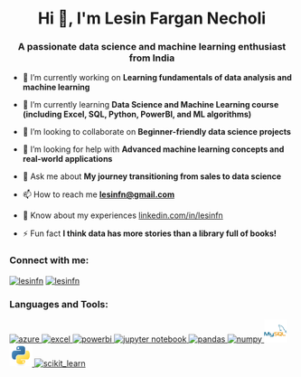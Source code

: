 <h1 align="center">Hi 👋, I'm Lesin Fargan Necholi</h1>
<h3 align="center">A passionate data science and machine learning enthusiast from India</h3>

- 🔭 I’m currently working on **Learning fundamentals of data analysis and machine learning**

- 🌱 I’m currently learning **Data Science and Machine Learning course (including Excel, SQL, Python, PowerBI, and ML algorithms)**

- 👯 I’m looking to collaborate on **Beginner-friendly data science projects**

- 🤝 I’m looking for help with **Advanced machine learning concepts and real-world applications**

- 💬 Ask me about **My journey transitioning from sales to data science**

- 📫 How to reach me **lesinfn@gmail.com**

- 📄 Know about my experiences [linkedin.com/in/lesinfn](linkedin.com/in/lesinfn)

- ⚡ Fun fact **I think data has more stories than a library full of books!**

<h3 align="left">Connect with me:</h3>
<p align="left">
<a href="https://linkedin.com/in/lesinfn" target="blank"><img align="center" src="https://raw.githubusercontent.com/rahuldkjain/github-profile-readme-generator/master/src/images/icons/Social/linked-in-alt.svg" alt="lesinfn" height="30" width="40" /></a>
<a href="https://instagram.com/lesinfn" target="blank"><img align="center" src="https://raw.githubusercontent.com/rahuldkjain/github-profile-readme-generator/master/src/images/icons/Social/instagram.svg" alt="lesinfn" height="30" width="40" /></a>
</p>

<h3 align="left">Languages and Tools:</h3>
<p align="left"> <a href="https://azure.microsoft.com/en-in/" target="_blank" rel="noreferrer"> <img src="https://www.vectorlogo.zone/logos/microsoft_azure/microsoft_azure-icon.svg" alt="azure" width="40" height="40"/> </a> <a <a href="https://www.microsoft.com/en-in/microsoft-365/excel/" target="_blank" rel="noreferrer"> <img src="https://upload.wikimedia.org/wikipedia/commons/3/34/Microsoft_Office_Excel_%282019%E2%80%93present%29.svg" alt="excel" width="40" height="40"/> </a> <a <a href="https://www.microsoft.com/en-us/power-platform/products/power-bi//" target="_blank" rel="noreferrer"> <img src="https://upload.wikimedia.org/wikipedia/commons/c/cf/New_Power_BI_Logo.svg" alt="powerbi" width="40" height="40"/> </a> <a <a href="https://jupyter.org/" target="_blank" rel="noreferrer"> <img src="https://upload.wikimedia.org/wikipedia/commons/3/38/Jupyter_logo.svg" alt="jupyter notebook" width="40" height="40"/> </a> <a <a href="https://pandas.pydata.org/" target="_blank" rel="noreferrer"> <img src="https://upload.wikimedia.org/wikipedia/commons/e/ed/Pandas_logo.svg" alt="pandas" width="40" height="40"/> </a> <a <a href="https://numpy.org/" target="_blank" rel="noreferrer"> <img src="https://upload.wikimedia.org/wikipedia/commons/3/31/NumPy_logo_2020.svg" alt="numpy" width="40" height="40"/> </a> <a href="https://www.mysql.com/" target="_blank" rel="noreferrer"> <img src="https://raw.githubusercontent.com/devicons/devicon/master/icons/mysql/mysql-original-wordmark.svg" alt="mysql" width="40" height="40"/> </a> <a href="https://www.python.org" target="_blank" rel="noreferrer"> <img src="https://raw.githubusercontent.com/devicons/devicon/master/icons/python/python-original.svg" alt="python" width="40" height="40"/> </a> <a href="https://scikit-learn.org/" target="_blank" rel="noreferrer"> <img src="https://upload.wikimedia.org/wikipedia/commons/0/05/Scikit_learn_logo_small.svg" alt="scikit_learn" width="40" height="40"/> </a> </p>
